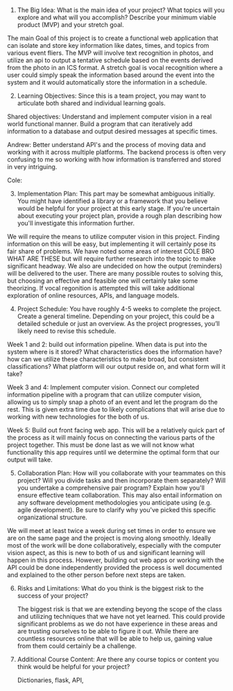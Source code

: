 1. The Big Idea: What is the main idea of your project? What topics will you explore and what will you accomplish? Describe your minimum viable product (MVP) and your stretch goal.

  The main Goal of this project is to create a functional web application that can isolate and store key information like dates, times, and topics from various event fliers. The MVP will involve text recognition in photos, and utilize an api to output a tentative schedule based on the events derived from the photo in an ICS format. A stretch goal is vocal recognition where a user could simply speak the information based around the event into the system and it would automatically store the information in a schedule.

2. Learning Objectives: Since this is a team project, you may want to articulate both shared and individual learning goals.

Shared objectives: Understand and implement computer vision in a real world functional manner. Build a program that can iteratively add information to a database and output desired messages at specific times.

Andrew: Better understand API's and the process of moving data and working with it across multiple platforms. The backend process is often very confusing to me so working with how information is transferred and stored in very intriguing.

Cole:

3. Implementation Plan: This part may be somewhat ambiguous initially. You might have identified a library or a framework that you believe would be helpful for your project at this early stage. If you're uncertain about executing your project plan, provide a rough plan describing how you'll investigate this information further.

  We will require the means to utilize computer vision in this project. Finding information on this will be easy, but implementing it will certainly pose its fair share of problems. We have noted some areas of interest COLE BRO WHAT ARE THESE but will require further research into the topic to make significant headway. We also are undecided on how the output (reminders) will be delivered to the user. There are many possible routes to solving this, but choosing an effective and feasible one will certainly take some theorizing. If vocal regonition is attempted this will take additional exploration of online resources, APIs, and language models.

4. Project Schedule: You have roughly 4-5 weeks to complete the project. Create a general timeline. Depending on your project, this could be a detailed schedule or just an overview. As the project progresses, you’ll likely need to revise this schedule.

Week 1 and 2: build out information pipeline. When data is put into the system where is it stored? What characteristics does the information have? how can we utilize these characteristics to make broad, but consistent classifications? What platform will our output reside on, and  what form will it take?

Week 3 and 4: Implement computer vision. Connect our completed information pipeline with a program that can utilize computer vision, allowing us to simply snap a photo of an event and let the program do the rest. This is given extra time due to likely complications that will arise due to working with new technologies for the both of us. 

Week 5: Build out front facing web app. This will be a relatively quick part of the process as it will mainly focus on connecting the various parts of the project together. This must be done last as we will not know what functionality this app requires until we determine the optimal form that our output will take.

5. Collaboration Plan: How will you collaborate with your teammates on this project? Will you divide tasks and then incorporate them separately? Will you undertake a comprehensive pair program? Explain how you'll ensure effective team collaboration. This may also entail information on any software development methodologies you anticipate using (e.g. agile development). Be sure to clarify why you've picked this specific organizational structure.

  We will meet at least twice a week during set times in order to ensure we are on the same page and the project is moving along smoothly. Ideally most of the work will be done collaboratively, especially with the computer vision aspect, as this is new to both of us and significant learning will happen in this process. However, building out web apps or working with the API could be done independently provided the process is well documented and explained to the other person before next steps are taken.

6. Risks and Limitations: What do you think is the biggest risk to the success of your project?

   The biggest risk is that we are extending beyong the scope of the class and utilizing techniques that we have not yet learned. This could provide significant problems as we do not have experience in these areas and are trusting ourselves to be able to figure it out. While there are countless resources online that will be able to help us, gaining value from them could certainly be a challenge.


7. Additional Course Content: Are there any course topics or content you think would be helpful for your project?

    Dictionaries, flask, API,
